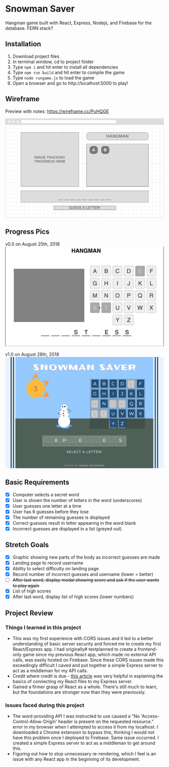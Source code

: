 # Snowman Saver
Hangman game built with React, Express, Nodejs, and Firebase for the database. FERN stack?

## Installation
1. Download project files
2. In terminal window, cd to project folder
3. Type `npm i` and hit enter to install all dependencies
4. Type `npm run build` and hit enter to compile the game
5. Type `node rungame.js` to load the game
6. Open a browser and go to http://localhost:5000 to play!

## Wireframe
Preview with notes: https://wireframe.cc/PuHQGE

![desktop mockup](docs/img/mockup_desktop.png)

## Progress Pics
v0.5 on August 25th, 2018
![version 0.5](docs/img/v0.5.png)

v1.0 on August 28th, 2018
![version 1.0](docs/img/v1.0.png)

## Basic Requirements
- [X] Computer selects a secret word
- [X] User is shown the number of letters in the word (underscores)
- [X] User guesses one letter at a time
- [X] User has 6 guesses before they lose
- [X] The number of remaining guesses is displayed
- [X] Correct guesses result in letter appearing in the word blank
- [X] Incorrect guesses are displayed in a list (greyed out)

## Stretch Goals
- [X] Graphic showing new parts of the body as incorrect guesses are made
- [X] Landing page to record username
- [X] Ability to select difficulty on landing page
- [X] Record number of incorrect guesses and username (lower = better)
- [ ] ~~After last word, display modal showing score and ask if the user wants to play again~~
- [X] List of high scores
- [X] After last word, display list of high scores (lower numbers)

## Project Review
### Things I learned in this project
- This was my first experience with CORS issues and it led to a better understanding of basic server security and forced me to create my first React/Express app. I had originally# textplanned to create a frontend-only game since my previous React app, which made no external API calls, was easily hosted on Firebase. Since these CORS issues made this exceedingly difficult I caved and put together a simple Express server to act as a middleman for my API calls.
- Credit where credit is due - [this article](https://medium.com/byte-sized-react/hosting-react-and-a-rest-api-with-express-28f7ba5a4cc4) was very helpful in explaining the basics of connecting my React files to my Express server.
- Gained a firmer grasp of React as a whole. There's still much to learn, but the foundations are stronger now than they were previously.

### Issues faced during this project
- The word-providing API I was instructed to use caused a "No 'Access-Control-Allow-Origin' header is present on the requested resource." error in my browser when I attempted to access it from my localhost. I downloaded a Chrome extension to bypass this, thinking I would not have this problem once I deployed to Firebase. Same issue occurred. I created a simple Express server to act as a middleman to get around this.
- Figuring out how to stop unnecessary re-rendering, which I feel is an issue with any React app in the beginning of its development.